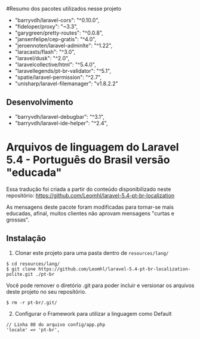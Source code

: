 #Resumo dos pacotes utilizados nesse projeto

- "barryvdh/laravel-cors": "^0.10.0",
- "fideloper/proxy": "~3.3",
- "garygreen/pretty-routes": "^0.0.8",
- "jansenfelipe/cep-gratis": "^4.0",
- "jeroennoten/laravel-adminlte": "^1.22",
- "laracasts/flash": "^3.0",
- "laravel/dusk": "^2.0",
- "laravelcollective/html": "^5.4.0",
- "laravellegends/pt-br-validator": "^5.1",
- "spatie/laravel-permission": "^2.7",
- "unisharp/laravel-filemanager": "v1.8.2.2"

## Desenvolvimento
- "barryvdh/laravel-debugbar": "^3.1",
- "barryvdh/laravel-ide-helper": "^2.4",

#
# Arquivos de linguagem do Laravel 5.4 - Português do Brasil versão "educada"

Essa tradução foi criada a partir do conteúdo disponibilizado neste repositório:
https://github.com/Leomhl/laravel-5.4-pt-br-localization

As mensagens deste pacote foram modificadas para tornar-se mais educadas, afinal, muitos clientes não aprovam mensagens "curtas e grossas". 

## Instalação

1. Clonar este projeto para uma pasta dentro de `resources/lang/`
  ```
  $ cd resources/lang/
  $ git clone https://github.com/Leomhl/laravel-5.4-pt-br-localization-polite.git ./pt-br
  ```
  
  Você pode remover o diretório .git para poder incluir e versionar os arquivos deste projeto no seu repositório.

  ```
  $ rm -r pt-br/.git/
  ```
  
2. Configurar o Framework para utilizar a linguagem como Default
  ```
  // Linha 80 do arquivo config/app.php
  'locale' => 'pt-br',
  ```